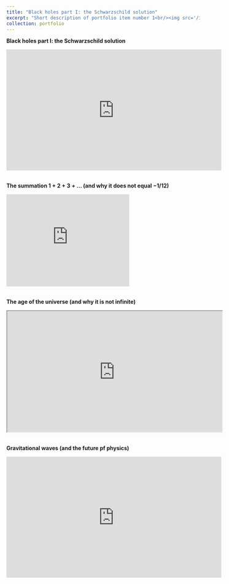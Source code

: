 ```yaml
---
title: "Black holes part I: the Schwarzschild solution"
excerpt: "Short description of portfolio item number 1<br/><img src='/images/500x300.png'>"
collection: portfolio
---
```


**Black holes part I: the Schwarzschild solution**
<iframe width="560" height="315" src="https://www.youtube.com/embed/IVnOOswguFY" title="YouTube video player" frameborder="0" allow="accelerometer; autoplay; clipboard-write; encrypted-media; gyroscope; picture-in-picture; web-share" allowfullscreen></iframe>

<br/>
<br/>

**The summation $1+2+3+\ldots$ (and why it does not equal $-1/12$)**
<iframe width="320" height="240" src="https://www.youtube.com/embed/pcEHv5fg6H4" title="YouTube video player" frameborder="0" allow="accelerometer; autoplay; clipboard-write; encrypted-media; gyroscope; picture-in-picture; web-share" allowfullscreen></iframe>

<br/>
<br/>

**The age of the universe (and why it is not infinite)**
<iframe width="560" height="315" src="https://www.youtube.com/embed/RgVtgIp9peg" title="YouTube video player" frameborder="200" allow="accelerometer; autoplay; clipboard-write; encrypted-media; gyroscope; picture-in-picture; web-share" allowfullscreen></iframe>

<br/>
<br/>

**Gravitational waves (and the future pf physics)**
<iframe width="560" height="315" src="https://www.youtube.com/embed/Z_fO5kNvwNE" title="YouTube video player" frameborder="0" allow="accelerometer; autoplay; clipboard-write; encrypted-media; gyroscope; picture-in-picture; web-share" allowfullscreen></iframe>

